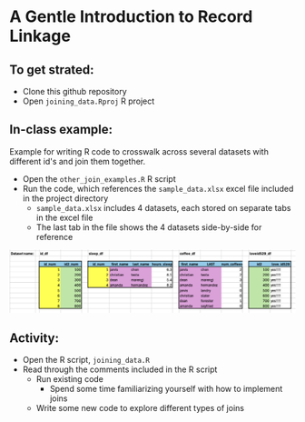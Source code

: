 # A Gentle Introduction to Record Linkage

## To get strated:

- Clone this github repository
- Open `joining_data.Rproj` R project
 
## In-class example:

Example for writing R code to crosswalk across several datasets with different id's and join them together. 

- Open the `other_join_examples.R` R script
- Run the code, which references the `sample_data.xlsx` excel file included in the project directory
  - `sample_data.xlsx` includes 4 datasets, each stored on separate tabs in the excel file
  - The last tab in the file shows the 4 datasets side-by-side for reference

![](sample-data-overview.png)
 
## Activity:

- Open the R script, `joining_data.R`
- Read through the comments included in the R script
    -  Run existing code
        -  Spend some time familiarizing yourself with how to implement joins
    -  Write some new code to explore different types of joins
 
